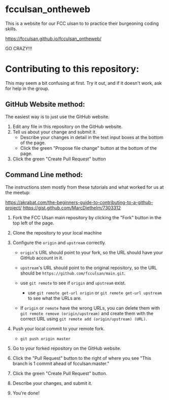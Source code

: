 # fcculsan_ontheweb

This is a website for our FCC ulsan to to practice their burgeoning coding skills. 

https://fcculsan.github.io/fcculsan_ontheweb/

GO CRAZY!!!

# Contributing to this repository:

This may seem a bit confusing at first. Try it out, and if it doesn't work, ask for help in the group.

## GitHub Website method:

The easiest way is to just use the GitHub website.

1. Edit any file in this repository on the GitHub website.
2. Tell us about your change and submit it.
   - Describe your changes in detail in the text input boxes at the bottom of the page.
   - Click the green "Propose file change" button at the bottom of the page.
3. Click the green "Create Pull Request" button

## Command Line method:

The instructions stem mostly from these tutorials and what worked for us at the meetup:

https://akrabat.com/the-beginners-guide-to-contributing-to-a-github-project/
https://gist.github.com/MarcDiethelm/7303312

1. Fork the FCC Ulsan main repository by clicking the "Fork" button in the top left of the page.
2. Clone the repository to your local machine
3. Configure the `origin` and `upstream` correctly.

   - `origin`'s URL should point to your fork, so the URL should have your GitHub account in it.
   - `upstream`'s URL should point to the original repository, so the URL should be `https://github.com/fcculsan/main.git`.
   - use `git remote` to see if `origin` and `upstream` exist.

     - use `git remote get-url origin` or `git remote get-url upstream` to see what the URLs are.

   - If `origin` or `remote` have the wrong URLs, you can delete them with `git remote remove (origin/upstream)` and create them with the correct URL using `git remote add (origin/upstream) (URL)`.
4. Push your local commit to your remote fork.
    - `git push origin master`
5. Go to your forked repository on the GitHub website.
6. Click the "Pull Request" button to the right of where you see "This branch is 1 commit ahead of fcculsan:master." 
7. Click the green "Create Pull Request" button.
8. Describe your changes, and submit it.
9. You're done!
